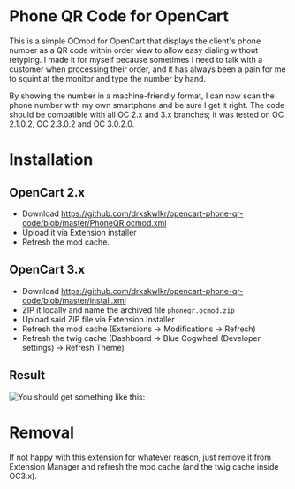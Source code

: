 # Phone QR Code for OpenCart
This is a simple OCmod for OpenCart that displays the client's phone number as a QR code within order view to allow easy dialing without retyping. I made it for myself because sometimes I need to talk with a customer when processing their order, and it has always been a pain for me to squint at the monitor and type the number by hand.

By showing the number in a machine-friendly format, I can now scan the phone number with my own smartphone and be sure I get it right.
The code should be compatible with all OC 2.x and 3.x branches; it was tested on OC 2.1.0.2, OC 2.3.0.2 and OC 3.0.2.0.

# Installation
## OpenCart 2.x
- Download https://github.com/drkskwlkr/opencart-phone-qr-code/blob/master/PhoneQR.ocmod.xml
- Upload it via Extension installer
- Refresh the mod cache.

## OpenCart 3.x
- Download https://github.com/drkskwlkr/opencart-phone-qr-code/blob/master/install.xml
- ZIP it locally and name the archived file `phoneqr.ocmod.zip`
- Upload said ZIP file via Extension Installer
- Refresh the mod cache (Extensions &rarr; Modifications &rarr; Refresh)
- Refresh the twig cache (Dashboard &rarr; Blue Cogwheel (Developer settings) &rarr; Refresh Theme)

## Result
![You should get something like this:](https://i.imgur.com/VDiZ0y1.png)

# Removal
If not happy with this extension for whatever reason, just remove it from Extension Manager and refresh the mod cache (and the twig cache inside OC3.x).
